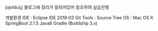 jojoldu님 블로그에 정리가 잘되어있어 참조하여 실습진행


개발환경
IDE : Eclipse IDE 2019‑03
Git Tools : Source Tree
OS : Mac OS X
SpringBoot 2.1.5
Java8
Gradle (Buildship 3.x)
